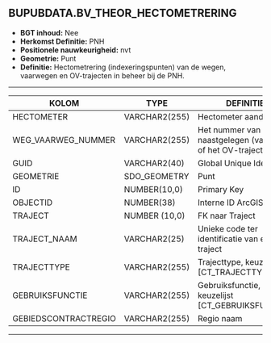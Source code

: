 ﻿## BUPUBDATA.BV_THEOR_HECTOMETRERING


* __BGT inhoud:__ Nee
* __Herkomst Definitie:__ PNH
* __Positionele nauwkeurigheid:__ nvt
* __Geometrie:__ Punt
* __Definitie:__  Hectometrering (indexeringspunten) van de wegen, vaarwegen en OV-trajecten in beheer bij de PNH.



***

|KOLOM                               |TYPE              |DEFINITIE|
|------                              |----              |-----    |
|HECTOMETER                          |VARCHAR2(255)     |Hectometer aanduiding|
|WEG_VAARWEG_NUMMER                  |VARCHAR2(255)     |Het nummer van de naastgelegen (vaar)weg of het OV-traject|
|GUID                                |VARCHAR2(40)      |Global Unique Identifier|
|GEOMETRIE                           |SDO_GEOMETRY      |Punt|
|ID                                  |NUMBER(10,0)      |Primary Key|
|OBJECTID                            |NUMBER(38)        |Interne ID ArcGIS|
|TRAJECT                             |NUMBER (10,0)     |FK naar Traject|
|TRAJECT_NAAM                        |VARCHAR2(25)      |Unieke code ter identificatie van een traject|
|TRAJECTTYPE                         |VARCHAR2(255)     |Trajecttype, keuzelijst [CT_TRAJECTTYPE]|
|GEBRUIKSFUNCTIE                     |VARCHAR2(255)     |Gebruiksfunctie, keuzelijst [CT_GEBRUIKSFUNCTIE]|
|GEBIEDSCONTRACTREGIO                |VARCHAR2(255)     |Regio naam|

***
